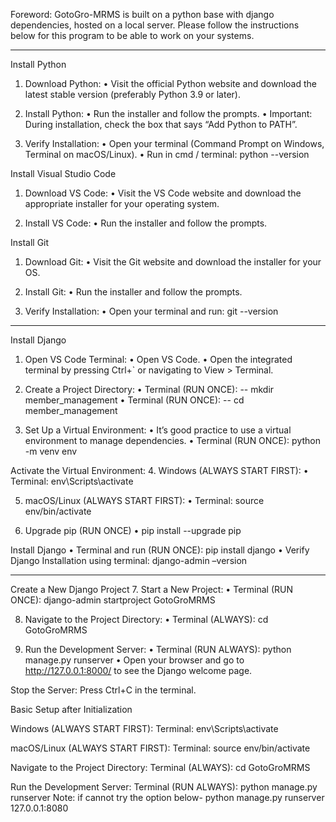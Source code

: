 Foreword:
GotoGro-MRMS is built on a python base with django dependencies, hosted on a local server. Please follow the instructions below for this program to be able to work on your systems.

________________________________________
Install Python
1.	Download Python:
•	Visit the official Python website and download the latest stable version (preferably Python 3.9 or later).

2.	Install Python:
•	Run the installer and follow the prompts.
•	Important: During installation, check the box that says “Add Python to PATH”.

3.	Verify Installation:
•	Open your terminal (Command Prompt on Windows, Terminal on macOS/Linux).
•	Run in cmd / terminal: python --version

Install Visual Studio Code
1.	Download VS Code:
•	Visit the VS Code website and download the appropriate installer for your operating system.

2.	Install VS Code:
•	Run the installer and follow the prompts.

Install Git
1.	Download Git:
•	Visit the Git website and download the installer for your OS.

2.	Install Git:
•	Run the installer and follow the prompts.

3.	Verify Installation:
•	Open your terminal and run: git --version
________________________________________
Install Django
1.	Open VS Code Terminal:
•	Open VS Code.
•	Open the integrated terminal by pressing Ctrl+` or navigating to View > Terminal.

2.	Create a Project Directory:
•	Terminal (RUN ONCE): -- mkdir member_management
•	Terminal (RUN ONCE): -- cd member_management

3.	Set Up a Virtual Environment:
•	It’s good practice to use a virtual environment to manage dependencies.
•	Terminal (RUN ONCE): python -m venv env

Activate the Virtual Environment:
4.	Windows (ALWAYS START FIRST):
•	Terminal: env\Scripts\activate

5.	macOS/Linux (ALWAYS START FIRST):
•	Terminal: source env/bin/activate

6.	Upgrade pip (RUN ONCE)
•	pip install --upgrade pip

Install Django
•	Terminal and run (RUN ONCE): pip install django
•	Verify Django Installation using terminal:  django-admin –version


________________________________________
Create a New Django Project
7.	Start a New Project:
•	Terminal (RUN ONCE): django-admin startproject GotoGroMRMS

8.	Navigate to the Project Directory:
•	Terminal (ALWAYS): cd GotoGroMRMS

9.	Run the Development Server:
•	Terminal (RUN ALWAYS): python manage.py runserver
•	Open your browser and go to http://127.0.0.1:8000/ to see the Django welcome page.

Stop the Server: Press Ctrl+C in the terminal.

Basic Setup after Initialization

Windows (ALWAYS START FIRST):
Terminal: env\Scripts\activate

macOS/Linux (ALWAYS START FIRST):
Terminal: source env/bin/activate

Navigate to the Project Directory:
Terminal (ALWAYS): cd GotoGroMRMS

Run the Development Server:
Terminal (RUN ALWAYS): python manage.py runserver
Note: if cannot try the option below-
python manage.py runserver 127.0.0.1:8080    
